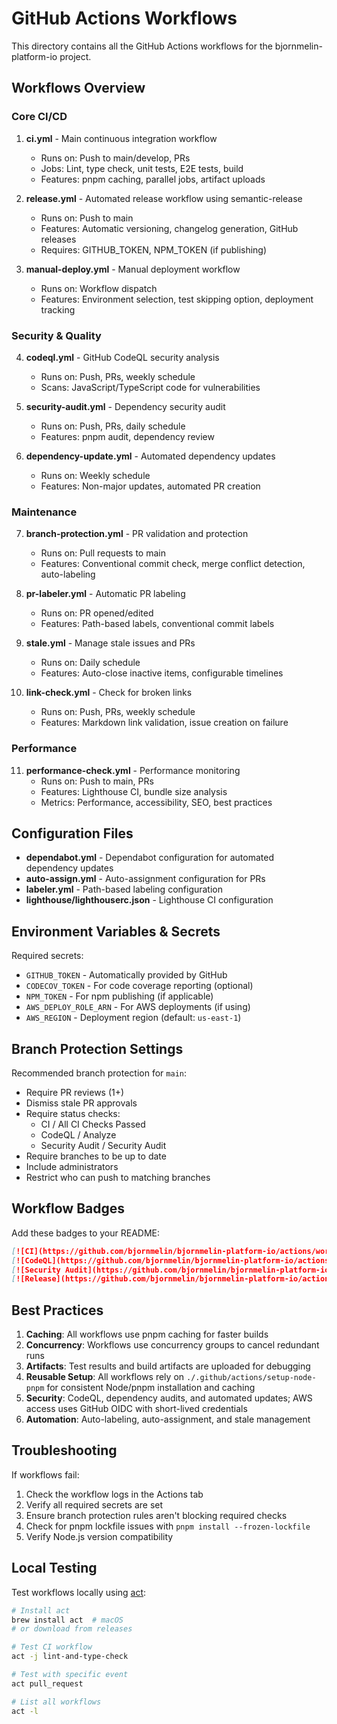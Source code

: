 # GitHub Actions Workflows

This directory contains all the GitHub Actions workflows for the bjornmelin-platform-io project.

## Workflows Overview

### Core CI/CD

1. **ci.yml** - Main continuous integration workflow
   - Runs on: Push to main/develop, PRs
   - Jobs: Lint, type check, unit tests, E2E tests, build
   - Features: pnpm caching, parallel jobs, artifact uploads

2. **release.yml** - Automated release workflow using semantic-release
   - Runs on: Push to main
   - Features: Automatic versioning, changelog generation, GitHub releases
   - Requires: GITHUB_TOKEN, NPM_TOKEN (if publishing)

3. **manual-deploy.yml** - Manual deployment workflow
   - Runs on: Workflow dispatch
   - Features: Environment selection, test skipping option, deployment tracking

### Security & Quality

4. **codeql.yml** - GitHub CodeQL security analysis
   - Runs on: Push, PRs, weekly schedule
   - Scans: JavaScript/TypeScript code for vulnerabilities

5. **security-audit.yml** - Dependency security audit
   - Runs on: Push, PRs, daily schedule
   - Features: pnpm audit, dependency review

6. **dependency-update.yml** - Automated dependency updates
   - Runs on: Weekly schedule
   - Features: Non-major updates, automated PR creation

### Maintenance

7. **branch-protection.yml** - PR validation and protection
   - Runs on: Pull requests to main
   - Features: Conventional commit check, merge conflict detection, auto-labeling

8. **pr-labeler.yml** - Automatic PR labeling
   - Runs on: PR opened/edited
   - Features: Path-based labels, conventional commit labels

9. **stale.yml** - Manage stale issues and PRs
   - Runs on: Daily schedule
   - Features: Auto-close inactive items, configurable timelines

10. **link-check.yml** - Check for broken links
    - Runs on: Push, PRs, weekly schedule
    - Features: Markdown link validation, issue creation on failure

### Performance

11. **performance-check.yml** - Performance monitoring
    - Runs on: Push to main, PRs
    - Features: Lighthouse CI, bundle size analysis
    - Metrics: Performance, accessibility, SEO, best practices

## Configuration Files

- **dependabot.yml** - Dependabot configuration for automated dependency updates
- **auto-assign.yml** - Auto-assignment configuration for PRs
- **labeler.yml** - Path-based labeling configuration
- **lighthouse/lighthouserc.json** - Lighthouse CI configuration

## Environment Variables & Secrets

Required secrets:
- `GITHUB_TOKEN` - Automatically provided by GitHub
- `CODECOV_TOKEN` - For code coverage reporting (optional)
- `NPM_TOKEN` - For npm publishing (if applicable)
- `AWS_DEPLOY_ROLE_ARN` - For AWS deployments (if using)
- `AWS_REGION` - Deployment region (default: `us-east-1`)

## Branch Protection Settings

Recommended branch protection for `main`:
- Require PR reviews (1+)
- Dismiss stale PR approvals
- Require status checks:
  - CI / All CI Checks Passed
  - CodeQL / Analyze
  - Security Audit / Security Audit
- Require branches to be up to date
- Include administrators
- Restrict who can push to matching branches

## Workflow Badges

Add these badges to your README:

```markdown
[![CI](https://github.com/bjornmelin/bjornmelin-platform-io/actions/workflows/ci.yml/badge.svg)](https://github.com/bjornmelin/bjornmelin-platform-io/actions/workflows/ci.yml)
[![CodeQL](https://github.com/bjornmelin/bjornmelin-platform-io/actions/workflows/codeql.yml/badge.svg)](https://github.com/bjornmelin/bjornmelin-platform-io/actions/workflows/codeql.yml)
[![Security Audit](https://github.com/bjornmelin/bjornmelin-platform-io/actions/workflows/security-audit.yml/badge.svg)](https://github.com/bjornmelin/bjornmelin-platform-io/actions/workflows/security-audit.yml)
[![Release](https://github.com/bjornmelin/bjornmelin-platform-io/actions/workflows/release.yml/badge.svg)](https://github.com/bjornmelin/bjornmelin-platform-io/actions/workflows/release.yml)
```

## Best Practices

1. **Caching**: All workflows use pnpm caching for faster builds
2. **Concurrency**: Workflows use concurrency groups to cancel redundant runs
3. **Artifacts**: Test results and build artifacts are uploaded for debugging
4. **Reusable Setup**: All workflows rely on `./.github/actions/setup-node-pnpm` for consistent Node/pnpm installation and caching
5. **Security**: CodeQL, dependency audits, and automated updates; AWS access uses GitHub OIDC with short-lived credentials
6. **Automation**: Auto-labeling, auto-assignment, and stale management

## Troubleshooting

If workflows fail:
1. Check the workflow logs in the Actions tab
2. Verify all required secrets are set
3. Ensure branch protection rules aren't blocking required checks
4. Check for pnpm lockfile issues with `pnpm install --frozen-lockfile`
5. Verify Node.js version compatibility

## Local Testing

Test workflows locally using [act](https://github.com/nektos/act):

```bash
# Install act
brew install act  # macOS
# or download from releases

# Test CI workflow
act -j lint-and-type-check

# Test with specific event
act pull_request

# List all workflows
act -l
```
